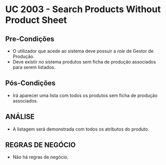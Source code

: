 # UC 2003 - Search Products Without Product Sheet #

## Pre-Condições ##

* O utilizador que acede ao sistema deve possuir a *role* de Gestor de Produção.
* Deve existir no sistema produtos sem ficha de produção associados para serem listados.


## Pós-Condições ##

* Irá aparecer uma lista com todos os produtos sem ficha de produção associados.

## ANÁLISE ##

* A listagem será demonstrada com todos os atributos do produto.
  

## REGRAS DE NEGÓCIO ##

* Não há regras de negócio.